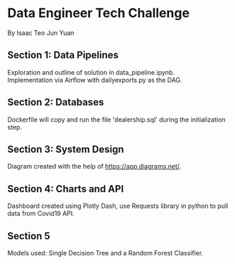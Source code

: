 # Data Engineer Tech Challenge
By Isaac Teo Jun Yuan

## Section 1: Data Pipelines
Exploration and outline of solution in data_pipeline.ipynb.  
Implementation via Airflow with dailyexports.py as the DAG.  

## Section 2: Databases
Dockerfile will copy and run the file 'dealership.sql' during the initialization step.

## Section 3: System Design
Diagram created with the help of https://app.diagrams.net/.

## Section 4: Charts and API
Dashboard created using Plotly Dash, use Requests library in python to pull data from Covid19 API.

## Section 5
Models used: Single Decision Tree and a Random Forest Classifier.